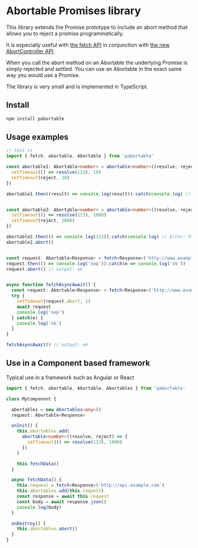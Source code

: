 # Abortable Promises library

This library extends the Promise prototype to include an abort
method that allows you to reject a promise programmatically.

It is especially useful with [the fetch API](https://developer.mozilla.org/en-US/docs/Web/API/Fetch_API) in conjunction with
[the new AbortController API](https://developer.mozilla.org/en-US/docs/Web/API/AbortController). 

When you call the abort method on an Abortable the underlying Promise 
is simply rejected and settled. You can use an Abortable in the exact same
way you would use a Promise.

The library is very small and is implemented in TypeScript.

## Install

```bash
npm install pabortable
```

## Usage examples


```typescript
// test.ts
import { fetch, abortable, Abortable } from 'pabortable'

const abortable1: Abortable<number> = abortable<number>((resolve, reject) => {
  setTimeout(() => resolve(123), 10)
  setTimeout(reject, 20)
})

abortable1.then((result) => console.log(result)).catch(console.log) // 123, because no abort occurs


const abortable2: Abortable<number> = abortable<number>((resolve, reject) => {
  setTimeout(() => resolve(123), 1000)
  setTimeout(reject, 2000)
})

abortable2.then(() => console.log(123)).catch(console.log) // Error: Promise aborted
abortable2.abort()


const request: Abortable<Response> = fetch<Response>('http://www.example.com')
request.then(() => console.log('nop')).catch(e => console.log('ok'))
request.abort() // output: ok


async function fetchAsyncAwait() {
  const request: Abortable<Response> = fetch<Response>('http://www.example.com')
  try {
    setTimeout(request.abort, 1)
    await request
    console.log('nop')
  } catch(e) {
    console.log('ok')
  }
}

fetchAsyncAwait() // output: ok
```

## Use in a Component based framework

Typical use in a framework such as Angular or React

```typescript
import { fetch, abortable, Abortable, Abortables } from 'pabortable'

class MyComponent {

  abortables = new Abortables<any>()
  request: Abortable<Response>

  onInit() {
    this.abortables.add(
      abortable<number>((resolve, reject) => {
        setTimeout(() => resolve(123), 1000)
      })
    )

    this.fetchData()
  }

  async fetchData() {
    this.request = fetch<Response>('http://api.example.com')
    this.abortables.add(this.request)
    const response = await this.request
    const body = await response.json()
    console.log(body)
  }

  onDestroy() {
    this.abortables.abort()
  }
}
```
